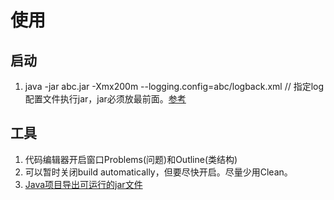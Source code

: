 # 使用

## 启动
1. java -jar abc.jar -Xmx200m --logging.config=abc/logback.xml // 指定log配置文件执行jar，jar必须放最前面。[参考](http://tengj.top/2017/04/05/springboot7/)

## 工具
1. 代码编辑器开启窗口Problems(问题)和Outline(类结构)
1. 可以暂时关闭build automatically，但要尽快开启。尽量少用Clean。
1. [Java项目导出可运行的jar文件](https://blog.csdn.net/mahoking/article/details/42871937)
